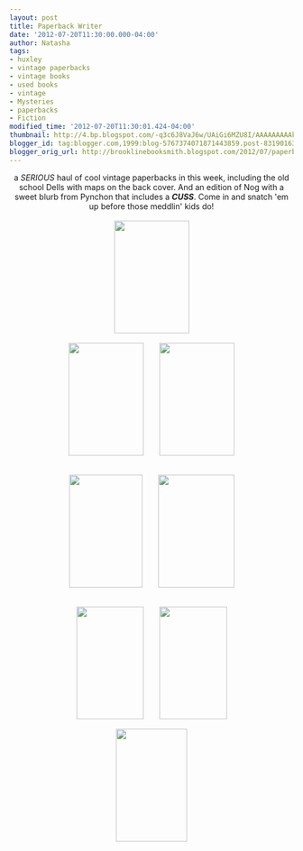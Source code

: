 ```yaml
---
layout: post
title: Paperback Writer
date: '2012-07-20T11:30:00.000-04:00'
author: Natasha
tags:
- huxley
- vintage paperbacks
- vintage books
- used books
- vintage
- Mysteries
- paperbacks
- Fiction
modified_time: '2012-07-20T11:30:01.424-04:00'
thumbnail: http://4.bp.blogspot.com/-q3c6J8VaJ6w/UAiGi6MZU8I/AAAAAAAAAkg/_5htCK7lnl8/s72-c/pb4.jpg
blogger_id: tag:blogger.com,1999:blog-5767374071871443859.post-8319016318184438423
blogger_orig_url: http://brooklinebooksmith.blogspot.com/2012/07/paperback-writer.html
---
```


<div class="separator" style="clear: both; text-align: center;">a <i>SERIOUS </i>haul of cool vintage paperbacks in this week, including the old school Dells with maps on the back cover. And an edition of Nog with a sweet blurb from Pynchon that includes a <i><b>CUSS</b></i>. Come in and snatch 'em up before those meddlin' kids do!</div><div class="separator" style="clear: both; text-align: center;"><br /></div><div class="separator" style="clear: both; text-align: center;"><a href="http://4.bp.blogspot.com/-q3c6J8VaJ6w/UAiGi6MZU8I/AAAAAAAAAkg/_5htCK7lnl8/s1600/pb4.jpg" imageanchor="1" style="margin-left: 1em; margin-right: 1em;"><img border="0" height="200" src="http://4.bp.blogspot.com/-q3c6J8VaJ6w/UAiGi6MZU8I/AAAAAAAAAkg/_5htCK7lnl8/s200/pb4.jpg" width="133" /></a></div><div class="separator" style="clear: both; text-align: center;"><br /></div><div class="separator" style="clear: both; text-align: center;"><a href="http://2.bp.blogspot.com/-YjH0nQ56OUE/UAiGYf8KmOI/AAAAAAAAAjw/4VQApZHy6TQ/s1600/pb1.jpg" imageanchor="1" style="margin-left: 1em; margin-right: 1em;"><img border="0" height="200" src="http://2.bp.blogspot.com/-YjH0nQ56OUE/UAiGYf8KmOI/AAAAAAAAAjw/4VQApZHy6TQ/s200/pb1.jpg" width="133" /></a><a href="http://1.bp.blogspot.com/-PaaqulrhNWw/UAiGakD1QtI/AAAAAAAAAj4/7TDQJDw7goU/s1600/pb1a.jpg" imageanchor="1" style="margin-left: 1em; margin-right: 1em;"><img border="0" height="200" src="http://1.bp.blogspot.com/-PaaqulrhNWw/UAiGakD1QtI/AAAAAAAAAj4/7TDQJDw7goU/s200/pb1a.jpg" width="133" /></a></div><br /><br /><div class="separator" style="clear: both; text-align: center;"><a href="http://2.bp.blogspot.com/-k_5Pbuofd5A/UAiGbqi3-0I/AAAAAAAAAkA/XSMOPKPyYXg/s1600/pb2.jpg" imageanchor="1" style="margin-left: 1em; margin-right: 1em;"><img border="0" height="200" src="http://2.bp.blogspot.com/-k_5Pbuofd5A/UAiGbqi3-0I/AAAAAAAAAkA/XSMOPKPyYXg/s200/pb2.jpg" width="130" /></a><a href="http://1.bp.blogspot.com/-kHG9mwDSngI/UAiGcwyUSjI/AAAAAAAAAkI/mS--hWKoK2E/s1600/pb2a.jpg" imageanchor="1" style="margin-left: 1em; margin-right: 1em;"><img border="0" height="200" src="http://1.bp.blogspot.com/-kHG9mwDSngI/UAiGcwyUSjI/AAAAAAAAAkI/mS--hWKoK2E/s200/pb2a.jpg" width="135" /></a></div><br /><br /><div class="separator" style="clear: both; text-align: center;"><a href="http://2.bp.blogspot.com/--mpcBQ6pvLY/UAiGeNOL4GI/AAAAAAAAAkQ/Bqfo96PoVbE/s1600/pb3.jpg" imageanchor="1" style="margin-left: 1em; margin-right: 1em;"><img border="0" height="200" src="http://2.bp.blogspot.com/--mpcBQ6pvLY/UAiGeNOL4GI/AAAAAAAAAkQ/Bqfo96PoVbE/s200/pb3.jpg" width="119" /></a><a href="http://4.bp.blogspot.com/-3nyA8KpYDYU/UAiGgCzMaRI/AAAAAAAAAkY/tkq4XBqJgMM/s1600/pb3a.jpg" imageanchor="1" style="margin-left: 1em; margin-right: 1em;"><img border="0" height="200" src="http://4.bp.blogspot.com/-3nyA8KpYDYU/UAiGgCzMaRI/AAAAAAAAAkY/tkq4XBqJgMM/s200/pb3a.jpg" width="120" /></a></div><br /><div class="separator" style="clear: both; text-align: center;"><a href="http://2.bp.blogspot.com/-h-Yb5fb5nD0/UAiGjz8uRzI/AAAAAAAAAko/xC4SRr7eLgQ/s1600/pb5.jpg" imageanchor="1" style="margin-left: 1em; margin-right: 1em;"><img border="0" height="200" src="http://2.bp.blogspot.com/-h-Yb5fb5nD0/UAiGjz8uRzI/AAAAAAAAAko/xC4SRr7eLgQ/s200/pb5.jpg" width="126" /></a></div><br />